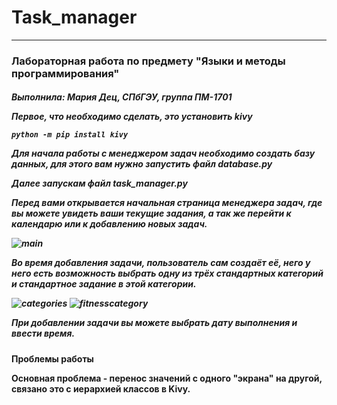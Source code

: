 # Task_manager
<hr>
<h3> Лабораторная работа по предмету "Языки и методы программирования"
<h5> Выполнила: Мария Дец, СПбГЭУ, группа ПМ-1701 
  

Первое, что необходимо сделать, это установить kivy
```
python -m pip install kivy
```

Для начала работы с менеджером задач необходимо создать базу данных, для этого вам нужно запустить файл **database.py**

Далее запускам файл **task_manager.py**

Перед вами открывается начальная страница менеджера задач, где вы можете увидеть ваши текущие задания, а так же перейти к календарю или к добавлению новых задач.

![main](https://pp.userapi.com/c845522/v845522833/123066/vhXhLzYI4KY.jpg)

Во время добавления задачи, пользователь сам создаёт её, него у него есть возможность выбрать одну из трёх стандартных категорий и стандартное задание в этой категории. 

![categories](https://pp.userapi.com/c845522/v845522833/123088/jBZhpEOmWO4.jpg)
![fitnesscategory](https://pp.userapi.com/c845522/v845522285/1236ea/RhVw7HmLR1k.jpg)

При добавлении задачи вы можете выбрать дату выполнения и ввести время.

<h4>Проблемы работы
  
Основная проблема - перенос значений с одного "экрана" на другой, связано это с иерархией классов в Kivy.
